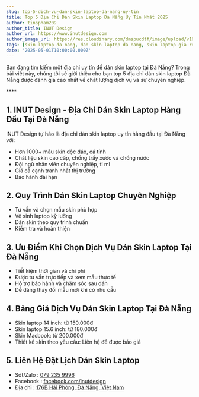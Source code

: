 ```yaml
---
slug: top-5-dich-vu-dan-skin-laptop-da-nang-uy-tin
title: Top 5 Địa Chỉ Dán Skin Laptop Đà Nẵng Uy Tín Nhất 2025
author: tinspham209
author_title: INUT Design
author_url: https://www.inutdesign.com
author_image_url: https://res.cloudinary.com/dmspucdtf/image/upload/v1663647671/inut/292635797_197003529328579_4330060878795101093_n_bjzhby.jpg
tags: [skin laptop da nang, dan skin laptop da nang, skin laptop gia re da nang, dia chi dan skin laptop da nang]
date: '2025-05-01T10:00:00.000Z'
---
```


Bạn đang tìm kiếm một địa chỉ uy tín để dán skin laptop tại Đà Nẵng? Trong bài viết này, chúng tôi sẽ giới thiệu cho bạn top 5 địa chỉ dán skin laptop Đà Nẵng được đánh giá cao nhất về chất lượng dịch vụ và sự chuyên nghiệp.

<!-- truncate-->****

<!-- ## Table of contents -->

## 1. INUT Design - Địa Chỉ Dán Skin Laptop Hàng Đầu Tại Đà Nẵng
INUT Design tự hào là địa chỉ dán skin laptop uy tín hàng đầu tại Đà Nẵng với:
- Hơn 1000+ mẫu skin độc đáo, cá tính
- Chất liệu skin cao cấp, chống trầy xước và chống nước
- Đội ngũ nhân viên chuyên nghiệp, tỉ mỉ
- Giá cả cạnh tranh nhất thị trường
- Bảo hành dài hạn

## 2. Quy Trình Dán Skin Laptop Chuyên Nghiệp
- Tư vấn và chọn mẫu skin phù hợp
- Vệ sinh laptop kỹ lưỡng
- Dán skin theo quy trình chuẩn
- Kiểm tra và hoàn thiện

## 3. Ưu Điểm Khi Chọn Dịch Vụ Dán Skin Laptop Tại Đà Nẵng
- Tiết kiệm thời gian và chi phí
- Được tư vấn trực tiếp và xem mẫu thực tế
- Hỗ trợ bảo hành và chăm sóc sau dán
- Dễ dàng thay đổi mẫu mới khi có nhu cầu

## 4. Bảng Giá Dịch Vụ Dán Skin Laptop Tại Đà Nẵng
- Skin laptop 14 inch: từ 150.000đ
- Skin laptop 15.6 inch: từ 180.000đ
- Skin Macbook: từ 200.000đ
- Thiết kế skin theo yêu cầu: Liên hệ để được báo giá

## 5. Liên Hệ Đặt Lịch Dán Skin Laptop
- Sdt/Zalo : [079 235 9996](tel:0792359996)
- Facebook : [facebook.com/inutdesign](https://www.facebook.com/inutdesign)
- Địa chỉ : [176B Hải Phòng, Đà Nẵng, Việt Nam](https://maps.app.goo.gl/SRm8YB4fy8VfWmb39)
